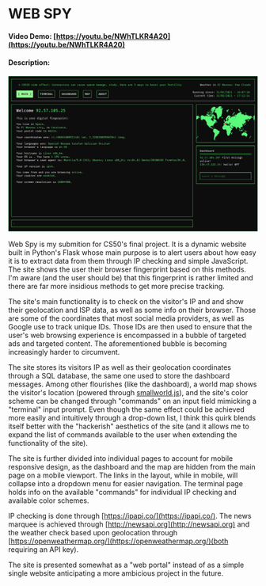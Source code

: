 # WEB SPY
#### Video Demo: [https://youtu.be/NWhTLKR4A20](https://youtu.be/NWhTLKR4A20)
#### Description:
![Screenshot](screenshot.png)

Web Spy is my submition for CS50's final project. It is a dynamic website built in Python's Flask whose main purpose is to alert users about how easy it is to extract data from them through IP checking and simple JavaScript. The site shows the user their browser fingerprint based on this methods. I'm aware (and the user should be) that this fingerprint is rather limited and there are far more insidious methods to get more precise tracking.

The site's main functionality is to check on the visitor's IP and and show their geolocation and ISP data, as well as some info on their browser. Those are some of the coordinates that most social media providers, as well as Google use to track unique IDs. Those IDs are then used to ensure that the user's web browsing experience is encompassed in a bubble of targeted ads and targeted content. The aforementioned bubble is becoming increasingly harder to circumvent.

The site stores its visitors IP as well as their geolocation coordinates through a SQL database, the same one used to store the dashboard messages. Among other flourishes (like the dashboard), a world map shows the visitor's location (powered through [smallworld.js](https://github.com/mikefowler/smallworld.js)), and the site's color scheme can be changed through "commands" on an input field mimicking a "terminal" input prompt. Even though the same effect could be achieved more easily and intuitively through a drop-down list, I think this quirk blends itself better with the "hackerish" aesthetics of the site (and it allows me to expand the list of commands available to the user when extending the functionality of the site).

The site is further divided into individual pages to account for mobile responsive design, as the dashboard and the map are hidden from the main page on a mobile viewport. The links in the layout, while in mobile, will collapse into a dropdown menu for easier navigation. The terminal page holds info on the available "commands" for individual IP checking and available color schemes.

IP checking is done through [https://ipapi.co/](https://ipapi.co/). The news marquee is achieved through [http://newsapi.org](http://newsapi.org) and the weather check based upon geolocation through [https://openweathermap.org/](https://openweathermap.org/)(both requiring an API key).

The site is presented somewhat as a "web portal" instead of as a simple single website anticipating a more ambicious project in the future.
